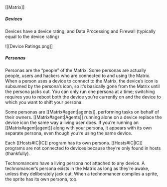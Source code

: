 [[Matrix]]

##### Devices
Devices have a device rating, and Data Processing and Firewall (typically equal to the device rating)

![[Device Ratings.png]]

##### Personas
Personas are the “people” of the Matrix. Some personas are actually people, users and hackers who are connected to and using the Matrix. When a person uses a device to connect to the Matrix, the device’s icon is subsumed by the persona’s icon, so it’s basically gone from the Matrix until the persona jacks out. You can only run one persona at a time; switching requires you to reboot both the device you’re currently on and the device to which you want to shift your persona.

Some personas are [[Matrix#agent|agents]], performing tasks on behalf of their owners. [[Matrix#agent|Agents]] running alone on a device replace the device icon the same way a living user does. If you’re running an [[Matrix#agent|agent]] along with your persona, it appears with its own separate persona, even though you’re using the same device. 

Each [[Hosts#IC|IC]] program has its own persona. [[Hosts#IC|IC]] programs are not connected to devices because they’re only found in hosts (thankfully). 

Technomancers have a living persona not attached to any device. A technomancer’s persona exists in the Matrix as long as they’re awake, unless they deliberately jack out. When a technomancer compiles a sprite, the sprite has its own persona, too.